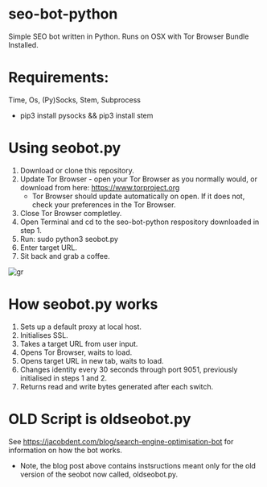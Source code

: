 # seo-bot-python
Simple SEO bot written in Python. Runs on OSX with Tor Browser Bundle Installed. 

# Requirements:
Time, Os, (Py)Socks, Stem, Subprocess
- pip3 install pysocks && pip3 install stem

# Using seobot.py
1. Download or clone this repository.
2. Update Tor Browser - open your Tor Browser as you normally would, or download from here: https://www.torproject.org
   - Tor Browser should update automatically on open. If it does not, check your preferences in the Tor Browser.
3. Close Tor Browser completley.
4. Open Terminal and cd to the seo-bot-python respository downloaded in step 1.
5. Run: sudo python3 seobot.py
6. Enter target URL.
7. Sit back and grab a coffee.

![gr](https://user-images.githubusercontent.com/10816773/61674548-2dabbd80-acec-11e9-841e-a2bdcf0cb6af.png)
 
# How seobot.py works
1. Sets up a default proxy at local host.
2. Initialises SSL. 
3. Takes a target URL from user input.
4. Opens Tor Browser, waits to load.
5. Opens target URL in new tab, waits to load.
6. Changes identity every 30 seconds through port 9051, previously initialised in steps 1 and 2.
7. Returns read and write bytes generated after each switch.

# OLD Script is oldseobot.py
See https://jacobdent.com/blog/search-engine-optimisation-bot for information on how the bot works.
- Note, the blog post above contains instsructions meant only for the old version of the seobot now called, oldseobot.py.
